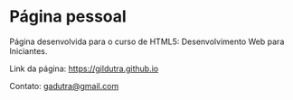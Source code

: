 # Página pessoal
Página desenvolvida para o curso de HTML5: Desenvolvimento Web para Iniciantes.

Link da página: https://gildutra.github.io

Contato: gadutra@gmail.com
